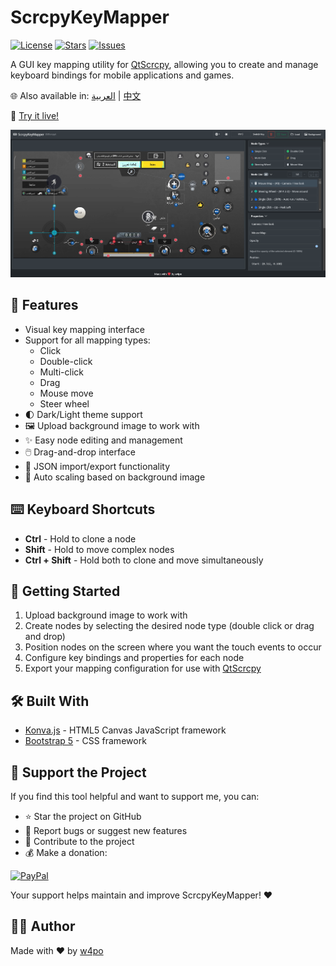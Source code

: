 # ScrcpyKeyMapper

[![License](https://img.shields.io/github/license/w4po/ScrcpyKeyMapper)](https://github.com/w4po/ScrcpyKeyMapper/blob/main/LICENSE)
[![Stars](https://img.shields.io/github/stars/w4po/ScrcpyKeyMapper)](https://github.com/w4po/ScrcpyKeyMapper/stargazers)
[![Issues](https://img.shields.io/github/issues/w4po/ScrcpyKeyMapper)](https://github.com/w4po/ScrcpyKeyMapper/issues)

A GUI key mapping utility for [QtScrcpy](https://github.com/barry-ran/QtScrcpy), allowing you to create and manage keyboard bindings for mobile applications and games.

🌐 Also available in: [العربية](README_ar.md) | [中文](README_zh.md)

🔗 [Try it live!](https://w4po.github.io/ScrcpyKeyMapper)

![ScrcpyKeyMapper Screenshot](assets/screenshot.png)

## 🚀 Features

- Visual key mapping interface
- Support for all mapping types:
  - Click
  - Double-click
  - Multi-click
  - Drag
  - Mouse move
  - Steer wheel
- 🌓 Dark/Light theme support
- 🖼️ Upload background image to work with
- ✨ Easy node editing and management
- 🖱️ Drag-and-drop interface
- 💾 JSON import/export functionality
- 📐 Auto scaling based on background image

## ⌨️ Keyboard Shortcuts

- **Ctrl** - Hold to clone a node
- **Shift** - Hold to move complex nodes
- **Ctrl + Shift** - Hold both to clone and move simultaneously

## 🚦 Getting Started

1. Upload background image to work with
2. Create nodes by selecting the desired node type (double click or drag and drop)
3. Position nodes on the screen where you want the touch events to occur
4. Configure key bindings and properties for each node
5. Export your mapping configuration for use with [QtScrcpy](https://github.com/barry-ran/QtScrcpy)

## 🛠️ Built With

- [Konva.js](https://konvajs.org/) - HTML5 Canvas JavaScript framework
- [Bootstrap 5](https://getbootstrap.com/) - CSS framework

## 💝 Support the Project

If you find this tool helpful and want to support me, you can:

- ⭐ Star the project on GitHub
- 🐛 Report bugs or suggest new features
- 🔀 Contribute to the project
- 💰 Make a donation:

[![PayPal](https://img.shields.io/badge/PayPal-00457C?style=for-the-badge&logo=paypal&logoColor=white)](https://paypal.me/w4po77)

Your support helps maintain and improve ScrcpyKeyMapper! ❤️

## 👨‍💻 Author

Made with ❤️ by [w4po](https://github.com/w4po/ScrcpyKeyMapper)
